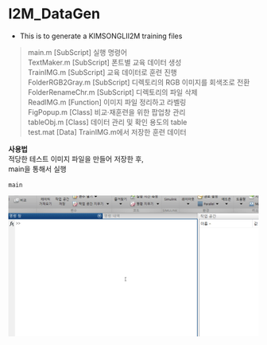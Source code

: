# I2M_DataGen
- This is to generate a KIMSONGLII2M training files

> main.m  [SubScript] 실행 명령어\
TextMaker.m  [SubScript] 폰트별 교육 데이터 생성\
TrainIMG.m  [SubScript] 교육 데이터로 훈련 진행\
FolderRGB2Gray.m  [SubScript] 디렉토리의 RGB 이미지를 회색조로 전환\
FolderRenameChr.m  [SubScript] 디렉토리의 파일 삭제\
ReadIMG.m  [Function] 이미지 파일 정리하고 라벨링\
FigPopup.m  [Class] 비교·재훈련을 위한 팝업창 관리\
tableObj.m  [Class] 데이터 관리 및 확인 용도의 table\
test.mat  [Data] TrainIMG.m에서 저장한 훈련 데이터

**사용법**\
적당한 테스트 이미지 파일을 만들어 저장한 후,\
main을 통해서 실행
```
main
```
![](./github_readme_img/test.gif)
